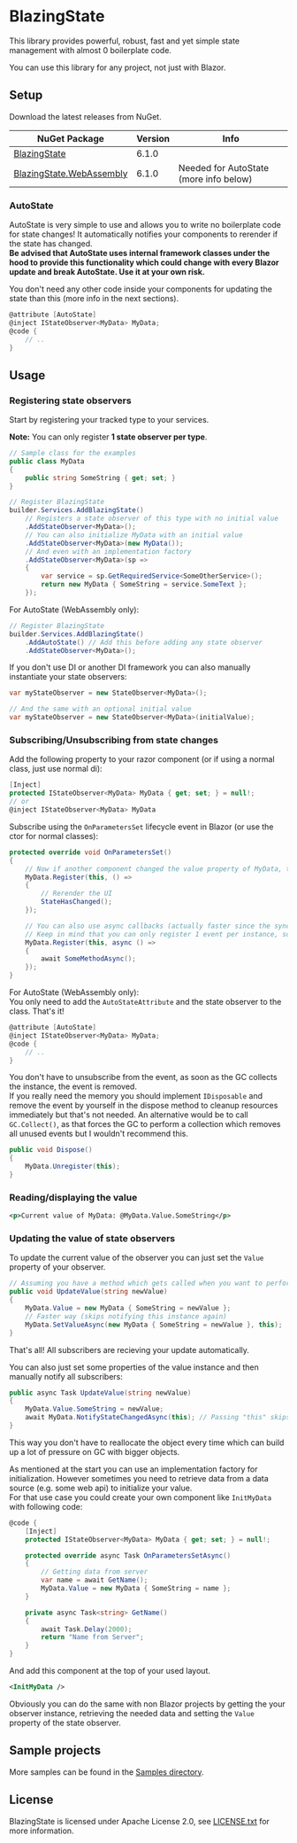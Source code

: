 # BlazingState
This library provides powerful, robust, fast and yet simple state management with almost 0 boilerplate code. 

You can use this library for any project, not just with Blazor.

## Setup
Download the latest releases from NuGet.

| NuGet Package                                                                       | Version | Info                                   |
|-------------------------------------------------------------------------------------|---------|----------------------------------------|
| [BlazingState](https://www.nuget.org/packages/BlazingState)                         | 6.1.0   |                                        |
| [BlazingState.WebAssembly](https://www.nuget.org/packages/BlazingState.WebAssembly) | 6.1.0   | Needed for AutoState (more info below) |


### AutoState
AutoState is very simple to use and allows you to write no boilerplate code for state changes! It automatically notifies your components to rerender if the state has changed. \
**Be advised that AutoState uses internal framework classes under the hood to provide this functionality which could change with every Blazor update and break AutoState. Use it at your own risk.**

You don't need any other code inside your components for updating the state than this (more info in the next sections).
```csharp
@attribute [AutoState]
@inject IStateObserver<MyData> MyData;
@code {
    // ..
}
```


## Usage
### Registering state observers
Start by registering your tracked type to your services.

**Note:** You can only register **1 state observer per type**.
```csharp
// Sample class for the examples
public class MyData
{
    public string SomeString { get; set; }
}

// Register BlazingState
builder.Services.AddBlazingState()
    // Registers a state observer of this type with no initial value
    .AddStateObserver<MyData>();
    // You can also initialize MyData with an initial value
    .AddStateObserver<MyData>(new MyData());
    // And even with an implementation factory
    .AddStateObserver<MyData>(sp =>
    {
        var service = sp.GetRequiredService<SomeOtherService>();
        return new MyData { SomeString = service.SomeText };
    });
```

For AutoState (WebAssembly only):
```csharp
// Register BlazingState
builder.Services.AddBlazingState()
    .AddAutoState() // Add this before adding any state observer
    .AddStateObserver<MyData>();
```

If you don't use DI or another DI framework you can also manually instantiate your state observers:
```csharp
var myStateObserver = new StateObserver<MyData>();

// And the same with an optional initial value
var myStateObserver = new StateObserver<MyData>(initialValue);
```

### Subscribing/Unsubscribing from state changes
Add the following property to your razor component (or if using a normal class, just use normal di):
```csharp
[Inject]
protected IStateObserver<MyData> MyData { get; set; } = null!;
// or
@inject IStateObserver<MyData> MyData
```

Subscribe using the ``OnParametersSet`` lifecycle event in Blazor (or use the ctor for normal classes):
```csharp
protected override void OnParametersSet()
{
    // Now if another component changed the value property of MyData, this callback gets executed
    MyData.Register(this, () =>
    {
        // Rerender the UI
        StateHasChanged();
    });

    // You can also use async callbacks (actually faster since the sync version gets wrapped)
    // Keep in mind that you can only register 1 event per instance, so the previous callback gets overriden by the async one
    MyData.Register(this, async () =>
    {
        await SomeMethodAsync();
    });
}
```

For AutoState (WebAssembly only): \
You only need to add the ``AutoStateAttribute`` and the state observer to the class. That's it!
```csharp
@attribute [AutoState]
@inject IStateObserver<MyData> MyData;
@code {
    // ..
}
```

You don't have to unsubscribe from the event, as soon as the GC collects the instance, the event is removed. \
If you really need the memory you should implement ``IDisposable`` and remove the event by yourself in the dispose method to cleanup resources immediately but that's not needed. An alternative would be to call ``GC.Collect()``, as that forces the GC to perform a collection which removes all unused events but I wouldn't recommend this.
```csharp
public void Dispose()
{
    MyData.Unregister(this);
}
```

### Reading/displaying the value
```xml
<p>Current value of MyData: @MyData.Value.SomeString</p>
```

### Updating the value of state observers
To update the current value of the observer you can just set the ``Value`` property of your observer.

```csharp
// Assuming you have a method which gets called when you want to perform an update (e.g. clicking on a button):
public void UpdateValue(string newValue)
{
    MyData.Value = new MyData { SomeString = newValue };
    // Faster way (skips notifying this instance again)
    MyData.SetValueAsync(new MyData { SomeString = newValue }, this);
}
```
That's all! All subscribers are recieving your update automatically.

You can also just set some properties of the value instance and then manually notify all subscribers:
```csharp
public async Task UpdateValue(string newValue)
{
    MyData.Value.SomeString = newValue;
    await MyData.NotifyStateChangedAsync(this); // Passing "this" skips notifying this instance again
}
```
This way you don't have to reallocate the object every time which can build up a lot of pressure on GC with bigger objects.

As mentioned at the start you can use an implementation factory for initialization. However sometimes you need to retrieve data from a data source (e.g. some web api) to initialize your value. \
For that use case you could create your own component like ``InitMyData`` with following code:
```csharp
@code {
    [Inject]
    protected IStateObserver<MyData> MyData { get; set; } = null!;

    protected override async Task OnParametersSetAsync()
    {
        // Getting data from server
        var name = await GetName();
        MyData.Value = new MyData { SomeString = name };
    }

    private async Task<string> GetName()
    {
        await Task.Delay(2000);
        return "Name from Server";
    }
}
```

And add this component at the top of your used layout.
```xml
<InitMyData />
```

Obviously you can do the same with non Blazor projects by getting the your observer instance, retrieving the needed data and setting the ``Value`` property of the state observer.


## Sample projects
More samples can be found in the [Samples directory](/Samples).


## License
BlazingState is licensed under Apache License 2.0, see [LICENSE.txt](/LICENSE.txt) for more information.